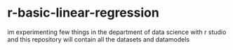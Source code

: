 # r-basic-linear-regression
im experimenting few things in the department of data science with r studio and this repository will contain all the datasets and datamodels 
